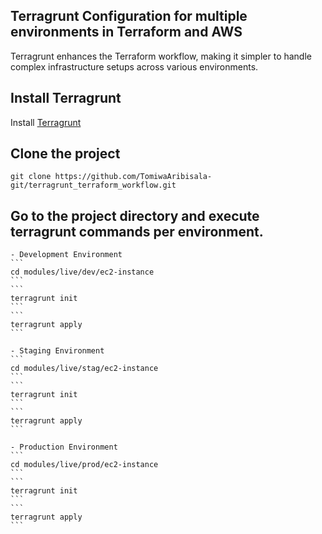 ## Terragrunt Configuration for multiple environments in Terraform and AWS
Terragrunt enhances the Terraform workflow, making it simpler to handle complex infrastructure setups across various environments.

## Install Terragrunt
Install [Terragrunt](https://terragrunt.gruntwork.io/docs/getting-started/install/)

## Clone the project
```
git clone https://github.com/TomiwaAribisala-git/terragrunt_terraform_workflow.git 
```

## Go to the project directory and execute terragrunt commands per environment.
    - Development Environment
    ```
    cd modules/live/dev/ec2-instance
    ```
    ```
    terragrunt init
    ```
    ```
    terragrunt apply
    ```

    - Staging Environment
    ```
    cd modules/live/stag/ec2-instance
    ```
    ```
    terragrunt init
    ```
    ```
    terragrunt apply
    ```

    - Production Environment
    ```
    cd modules/live/prod/ec2-instance
    ```
    ```
    terragrunt init
    ```
    ```
    terragrunt apply
    ```